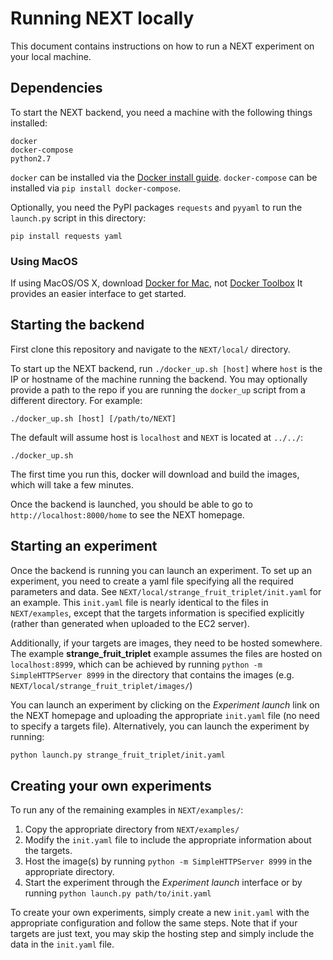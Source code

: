 # Running NEXT locally
This document contains instructions on how to run a NEXT experiment on your local machine.


## Dependencies

To start the NEXT backend, you need a machine with the following things installed:

```
docker
docker-compose
python2.7
```

`docker` can be installed via the [Docker install guide]. `docker-compose` can
be installed via `pip install docker-compose`.

Optionally, you need the PyPI packages `requests` and `pyyaml` to run the `launch.py` script in this directory:

`pip install requests yaml`


### Using MacOS
If using MacOS/OS X, download [Docker for Mac], not [Docker Toolbox] It
provides an easier interface to get started.

[Docker for Mac]:https://docs.docker.com/engine/installation/mac/#/docker-for-mac

[Docker install guide]:https://docs.docker.com/v1.8/installation/

[Docker Toolbox]:https://www.docker.com/products/docker-toolbox


## Starting the backend

First clone this repository and navigate to the `NEXT/local/` directory.  

To start up the NEXT backend, run `./docker_up.sh [host]` where `host`
is the IP or hostname of the machine running the backend.  You may
optionally provide a path to the repo if you are running the
`docker_up` script from a different directory.  For example:

```
./docker_up.sh [host] [/path/to/NEXT]
```

The default will assume host is `localhost` and `NEXT` is located at `../../`:

```
./docker_up.sh
```

The first time you run this, docker will download and build the images, which will take a few minutes.

Once the backend is launched, you should be able to go to `http://localhost:8000/home` to see the NEXT homepage.


## Starting an experiment

Once the backend is running you can launch an experiment.  To set up an experiment, you need to create a yaml file specifying all
the required parameters and data. See `NEXT/local/strange_fruit_triplet/init.yaml`
for an example.  This `init.yaml` file is nearly identical to the files in `NEXT/examples`,
except that the targets information is specified explicitly (rather than generated when uploaded to the EC2 server).

Additionally, if your targets are images, they need to be hosted somewhere.
The example **strange_fruit_triplet** example assumes the files are hosted on `localhost:8999`,
which can be achieved by running
`python -m SimpleHTTPServer 8999` in the directory that contains the images (e.g.
`NEXT/local/strange_fruit_triplet/images/`)

You can launch an experiment by clicking on the *Experiment launch* link on the NEXT homepage and uploading the
appropriate `init.yaml` file (no need to specify a targets file).
Alternatively, you can launch the experiment by running:
```bash
python launch.py strange_fruit_triplet/init.yaml
```


## Creating your own experiments
To run any of the remaining examples in `NEXT/examples/`:

1. Copy the appropriate directory from `NEXT/examples/`
2. Modify the `init.yaml` file to include the appropriate information about the targets.
3. Host the image(s) by running `python -m SimpleHTTPServer 8999` in the appropriate directory.
4. Start the experiment through the *Experiment launch* interface or by running `python launch.py path/to/init.yaml`

To create your own experiments, simply create a new `init.yaml` with the appropriate configuration
and follow the same steps. Note that if your targets are just text, you may skip the hosting step
and simply include the data in the `init.yaml` file.


